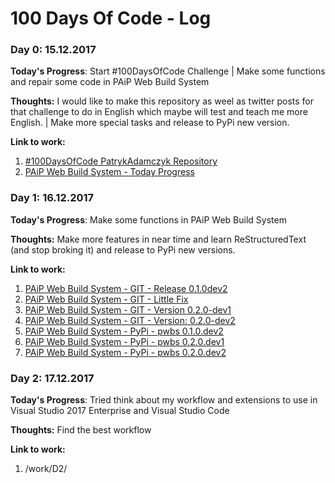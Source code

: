 # 100 Days Of Code - Log

### Day 0: 15.12.2017

**Today's Progress**: Start #100DaysOfCode Challenge | Make some functions and repair some code in PAiP Web Build System

**Thoughts:** I would like to make this repository as weel as twitter posts for that challenge to do in English which maybe will test and teach me more English. | Make more special tasks and release to PyPi new version.

**Link to work:**
1. [#100DaysOfCode PatrykAdamczyk Repository](https://github.com/PatrykAdamczyk/everyday-code)
2. [PAiP Web Build System - Today Progress](https://gitlab.com/paip-web/pwbs/commit/dd0aa1f9256029e1efcc2c0b7421e76d32857a79)

### Day 1: 16.12.2017

**Today's Progress**: Make some functions in PAiP Web Build System

**Thoughts:** Make more features in near time and learn ReStructuredText (and stop broking it) and release to PyPi new versions.

**Link to work:**
1. [PAiP Web Build System - GIT - Release 0.1.0dev2](https://gitlab.com/paip-web/pwbs/commit/777b7d6fbbdefef742fb23bfb88a7592e5682851)
2. [PAiP Web Build System - GIT - Little Fix](https://gitlab.com/paip-web/pwbs/commit/c226f37c7df1ec00d9036507420a98687050934b)
3. [PAiP Web Build System - GIT - Version 0.2.0-dev1](https://gitlab.com/paip-web/pwbs/commit/bcb2fa213de00b5e5738ae0732321dbbe437b0cc)
4. [PAiP Web Build System - GIT - Version: 0.2.0-dev2](https://gitlab.com/paip-web/pwbs/commit/3cf4b64593c40a21253166a51d16311a118ab563)
5. [PAiP Web Build System - PyPi - pwbs 0.1.0.dev2](https://pypi.org/project/pwbs/0.1.0.dev2/)
6. [PAiP Web Build System - PyPi - pwbs 0.2.0.dev1](https://pypi.org/project/pwbs/0.2.0.dev1/)
7. [PAiP Web Build System - PyPi - pwbs 0.2.0.dev2](https://pypi.org/project/pwbs/0.2.0.dev2/)

### Day 2: 17.12.2017

**Today's Progress**: Tried think about my workflow and extensions to use in Visual Studio 2017 Enterprise and Visual Studio Code

**Thoughts:** Find the best workflow

**Link to work:**
1. <repo>/work/D2/
